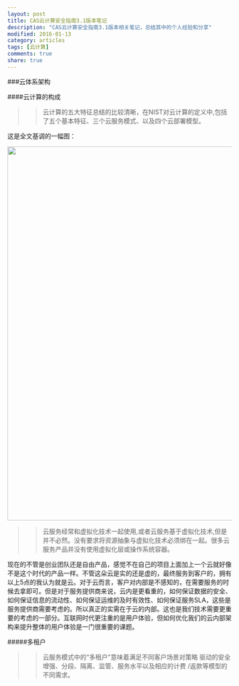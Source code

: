 ```yaml
---
layout: post
title: CAS云计算安全指南3.1版本笔记
description: "CAS云计算安全指南3.1版本相关笔记，总结其中的个人经验和分享"
modified: 2016-01-13
category: articles
tags: [云计算]
comments: true
share: true
---
```


###云体系架构

####云计算的构成

>>云计算的五大特征总结的比较清晰，在NIST对云计算的定义中,包括了五个基本特征、三个云服务模式、以及四个云部署模型。

这是全文基调的一幅图：

<img src="http://7xocbv.com1.z0.glb.clouddn.com/test/1452663650184.png" width="839"/>

>>云服务经常和虚拟化技术一起使用,或者云服务基于虚拟化技术,但是并不必然。没有要求将资源抽象与虚拟化技术必须绑在一起。很多云服务产品并没有使用虚拟化层或操作系统容器。

现在的不管是创业团队还是自由产品，感觉不在自己的项目上面加上一个云就好像不是这个时代的产品一样。不管这朵云是实的还是虚的，最终服务到客户的，拥有以上5点的我认为就是云。对于云而言，客户对内部是不感知的，在需要服务的时候去拿即可。但是对于服务提供商来说，云内是更看重的，如何保证数据的安全、如何保证信息的流动性、如何保证运维的及时有效性、如何保证服务SLA，这些是服务提供商需要考虑的。所以真正的实需在于云的内部。这也是我们技术需要更重要的考虑的一部分。互联网时代更注重的是用户体验，但如何优化我们的云内部架构来提升整体的用户体验是一门很重要的课题。

#####多租户

>>云服务模式中的“多租户”意味着满足不同客户场景对策略 驱动的安全增强、分段、隔离、监管、服务水平以及相应的计费 /返款等模型的不同需求。
